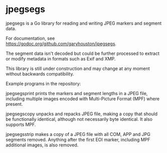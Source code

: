 # jpegsegs
jpegsegs is a Go library for reading and writing JPEG markers and segment data.

For documentation, see https://godoc.org/github.com/garyhouston/jpegsegs.

The segment data isn't decoded but could be further processed to extract
or modify metadata in formats such as Exif and XMP.

This library is still under construction and may change at any moment without backwards compatibility.

Example programs in the repository:

jpegsegsprint prints the markers and segment lengths in a JPEG file, including multiple images encoded with Multi-Picture Format (MPF) where present.

jpegsegscopy unpacks and repacks JPEG file, making a copy that should be functionally identical, although not necessarily byte identical. It also supports MPF.

jpegsegsstrip makes a copy of a JPEG file with all COM, APP and JPG segments removed. Anything after the first EOI marker, including MPF additional images, is also removed.
